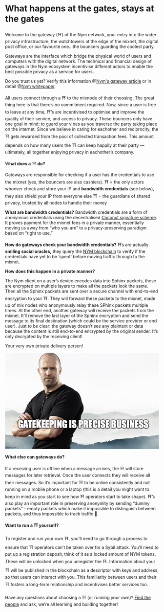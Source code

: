# What happens at the gates, stays at the gates

Welcome to the gateway (⛩️) of the Nym network, your entry into the wider privacy infrastructure, the watchtowers at the edge of the mixnet, the digital post office, or our favourite one…the bouncers guarding the coolest party. 

Gateways are the interface which bridge the physical world of users and computers with the digital network. The technical and financial design of gateways in the Nym ecosystem incentivise different actors to enable the best possible privacy as a service for users.

Do you trust us yet? Verify this information @[Nym's gateway article](https://blog.nymtech.net/gateways-to-privacy-51196005bf5) or in detail @[Nym whitepaper](https://nymtech.net/nym-whitepaper.pdf).

All users connect through a ⛩️ to the mixnode of their choosing. The great thing here is that there’s no commitment required. Now, since a user is free to leave at any time, ⛩️’s are incentivised to optimise and improve the quality of their service, and access to privacy. These bouncers only have one goal in mind: to guard your vibes as you traverse the party taking place on the internet. Since we believe in caring for eachother and reciprocity, the ⛩️ gets rewarded from the pool of collected transaction fees. This amount depends on how many users the ⛩️ can keep happily at their party — ultimately, all together enjoying privacy in eachother’s company.

W**hat does a** ⛩️ **do?**

Gateways are responsible for checking if a user has the credentials to use the mixnet (yes, the bouncers are also cashiers).
⛩️ = the only actors whoever check and store your IP and **bandwidth credentials** (see below), they also shield your IP from everyone else
⛩️ = the guardians of shared privacy, trusted by all nodes to handle their money

**What are bandwidth credentials?**
Bandwidth credentials are a form of anonymous credentials using the decentralised [Coconut signature scheme](https://constructiveproof.com/posts/2020-03-24-nym-credentials-overview/). It proves payment for the mixnet fees in a private manner, essentially moving us away from “who you are” to a privacy-preserving paradigm based on “right to use.” 

**How do gateways check your bandwidth credentials?**
⛩️s are actually **smiling social oracles,** they query the [NYM blockchain](https://nym.explorers.guru/validators) to verify if the credentials have yet to be ‘spent’ before moving traffic through to the mixnet.

**How does this happen in a** **private manner?**

The Nym client on a user’s device encodes data into Sphinx packets, these are encrypted on multiple layers to make all the packets look the same. Then all the Sphinx packets are sent over a secure channel with end-to-end encryption to your ⛩️. They will forward these packets to the mixnet, made up of mix nodes who anonymously relay these SPhinx packets multiple times. At the other end, another gateway will receive the packets from the mixnet. It’ll remove the last layer of the Sphinx encryption and send the message to its final destination (which could be the service provider or end user). Just to be clear: the gateway doesn’t see any plaintext or data because the content is still end-to-end encrypted by the original sender. It’s only decrypted by the receiving client! 

Your very own private delivery person! 

![](what-happens-at-the-gates-stays-at-the-gates/73ew7b.jpg)

**What else can gateways do?**

If a receiving user is offline when a message arrives, the ⛩️ will store messages for later retrieval. Once the user connects they will receive all their messages. So it’s important for ⛩️ to be online consistently and not running on a mobile phone or a laptop (this is a detail you might want to keep in mind as you start to see how ⛩️ operators start to take shape). ⛩️’s also play an important role in preserving anonymity by sending “dummy packets” - empty packets which make it impossible to distinguish between packets, and thus impossible to track traffic 🤠

**Want to run a ⛩️ yourself?** 

To register and run your own ⛩️, you’ll need to go through a process to ensure that ⛩️ operators can’t be taken over for a Sybil attack. You’ll need to put up a registration deposit, think of it as a locked amount of NYM tokens. These will be unlocked when you unregister the ⛩️. Information about your ⛩️ will be published in the blockchain as a descriptor with keys and address, so that users can interact with you. This familiarity between users and their ⛩️ fosters a long-term relationship and incentivises better services too. 

Have any questions about choosing a ⛩️ (or running your own)? [Find the people](https://nymtech.net) and ask, we’re all learning and building together!
